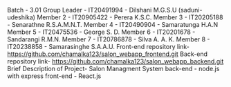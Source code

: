 Batch - 3.01
Group Leader - IT20491994 - Dilshani M.G.S.U (saduni-udeshika)
Member 2 - IT20905422 - Perera K.S.C.
Member 3 - IT20205188 - Senarathne R.S.A.M.N.T.
Member 4 - IT20490904 - Samaratunga H.A.N
Member 5 - IT20475536 - George S. D.
Member 6 - IT20201678 - Sandarangi R.M.N.
Member 7 - IT20786878 - Silva A. A. K.
Member 8 - IT20238858 - Samarasinghe S.A.A.U.
Front-end repository link- https://github.com/chamalka123/salon_webapp_frontend.git
Back-end repository link- https://github.com/chamalka123/salon_webapp_backend.git
Brief Description of Project- 
Salon Managment System
    back-end - node.js with express
    front-end - React.js
